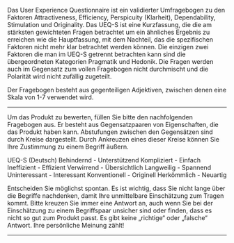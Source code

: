 Das User Experience Questionnaire ist ein validierter Umfragebogen zu den Faktoren Attractiveness, Efficiency, Perspicuity (Klarheit), Dependability, Stimulation und Originality. Das UEQ-S ist eine Kurzfassung, die die am stärksten gewichteten Fragen betrachtet um ein ähnliches Ergebnis zu erreichen wie die Hauptfassung, mit dem Nachteil, das die spezifischen Faktoren nicht mehr klar betrachtet werden können. Die einzigen zwei Faktoren die man im UEQ-S getrennt betrachten kann sind die übergeordneten Kategorien Pragmatik und Hedonik. Die Fragen werden auch im Gegensatz zum vollen Fragebogen nicht durchmischt und die Polarität wird nicht zufällig zugeteilt.

Der Fragebogen besteht aus gegenteiligen Adjektiven, zwischen denen eine Skala von 1-7 verwendet wird.

---


Um das Produkt zu bewerten, füllen Sie bitte den nachfolgenden Fragebogen
aus. Er besteht aus Gegensatzpaaren von Eigenschaften, die das Produkt
haben kann. Abstufungen zwischen den Gegensätzen sind durch Kreise
dargestellt. Durch Ankreuzen eines dieser Kreise können Sie Ihre
Zustimmung zu einem Begriff äußern.


UEQ-S (Deutsch)
Behindernd - Unterstützend
Kompliziert - Einfach
Ineffizient - Effizient
Verwirrend - Übersichtlich
Langweilig - Spannend
Uninteressant - Interessant
Konventionell - Originell
Herkömmlich - Neuartig


Entscheiden Sie möglichst spontan. Es ist wichtig, dass Sie nicht lange über
die Begriffe nachdenken, damit Ihre unmittelbare Einschätzung zum Tragen
kommt.
Bitte kreuzen Sie immer eine Antwort an, auch wenn Sie bei der Einschätzung
zu einem Begriffspaar unsicher sind oder finden, dass es nicht so gut zum
Produkt passt.
Es gibt keine „richtige“ oder „falsche“ Antwort. Ihre persönliche Meinung zählt!


---
